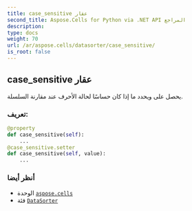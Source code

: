 ```yaml
---
title: case_sensitive عقار
second_title: Aspose.Cells for Python via .NET API المراجع
description:
type: docs
weight: 70
url: /ar/aspose.cells/datasorter/case_sensitive/
is_root: false
---
```

##  case_sensitive عقار

يحصل على ويحدد ما إذا كان حساسًا لحالة الأحرف عند مقارنة السلسلة.
###  تعريف:
```python
@property
def case_sensitive(self):
    ...
@case_sensitive.setter
def case_sensitive(self, value):
    ...
```

###  أنظر أيضا
* الوحدة [`aspose.cells`](../../)
* فئة [`DataSorter`](/cells/python-net/ar/aspose.cells/datasorter)
